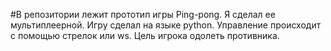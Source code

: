 #В репозитории лежит прототип игры Ping-pong.
Я сделал ее мультиплеерной.
Игру сделал на языке python.
Управление происходит с помощью стрелок или ws.
Цель игрока одолеть противника.

